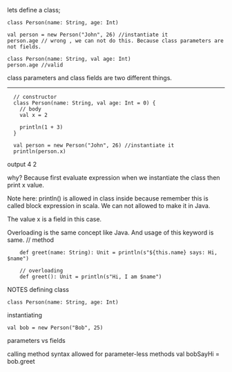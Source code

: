 lets define a class;

```
class Person(name: String, age: Int)

val person = new Person("John", 26) //instantiate it
person.age // wrong , we can not do this. Because class parameters are not fields.
```

```
class Person(name: String, val age: Int)
person.age //valid
```

class parameters and class fields are two different things.

---------------
```
  // constructor
  class Person(name: String, val age: Int = 0) {
    // body
    val x = 2

    println(1 + 3)
  }
```
```
  val person = new Person("John", 26) //instantiate it
  println(person.x)
```

  output
  4
  2

  why? Because first evaluate expression when we instantiate the class
  then print x value.

  Note here: println() is allowed in class inside because remember this is called
  block expression in scala. We can not allowed to make it in Java.

  The value x is a field in this case.

  Overloading is the same concept like Java.
  And usage of this keyword is same.
     // method

```
    def greet(name: String): Unit = println(s"${this.name} says: Hi, $name")

    // overloading
    def greet(): Unit = println(s"Hi, I am $name")
```

NOTES
defining class 
```
class Person(name: String, age: Int)
```

instantiating
```
val bob = new Person("Bob", 25)
```
parameters vs fields 

calling method
syntax allowed for parameter-less methods
val bobSayHi = bob.greet